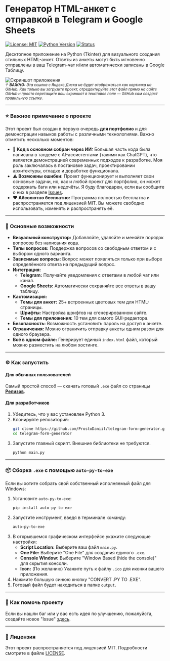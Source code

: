 # Генератор HTML-анкет с отправкой в Telegram и Google Sheets

[![License: MIT](https://img.shields.io/badge/License-MIT-yellow.svg)](https://opensource.org/licenses/MIT)
[![Python Version](https://img.shields.io/badge/python-3.x-blue.svg)](https://www.python.org/)
[![Status](https://img.shields.io/badge/status-active-success.svg)]()

Десктопное приложение на Python (Tkinter) для визуального создания стильных HTML-анкет. Ответы из анкеты могут быть мгновенно отправлены в ваш Telegram-чат и/или автоматически записаны в Google Таблицу.

![Скриншот приложения](https://disk.yandex.ru/i/Ug6YAgiJdRxhfw)  
*<small>↑ **ВАЖНО:** Эта ссылка с Яндекс.Диска не будет отображаться как картинка на GitHub. Как только вы загрузите проект, отредактируйте этот файл прямо на сайте GitHub и просто перетащите ваш скриншот в текстовое поле — GitHub сам создаст правильную ссылку.</small>*

---

### ⭐ Важное примечание о проекте

Этот проект был создан в первую очередь **для портфолио** и для демонстрации навыков работы с различными технологиями. Важно отметить несколько моментов:

*   **🤖 Код в основном собран через ИИ:** Большая часть кода была написана в тандеме с AI-ассистентами (такими как ChatGPT), что является демонстрацией современных подходов к разработке. Моя роль заключалась в постановке задач, проектировании архитектуры, отладке и доработке функционала.
*   **⚠️ Возможны ошибки:** Проект функционирует и выполняет свои основные задачи, но, как и любой проект для портфолио, он может содержать баги или недочёты. Я буду благодарен, если вы сообщите о них в разделе [Issues](https://github.com/ProstoDaniil/telegram-form-generator/issues).
*   **❤️ Абсолютно бесплатно:** Программа полностью бесплатна и распространяется под лицензией MIT. Вы можете свободно использовать, изменять и распространять её.

---

### 🚀 Основные возможности

- **Визуальный конструктор:** Добавляйте, удаляйте и меняйте порядок вопросов без написания кода.
- **Типы вопросов:** Поддержка вопросов со свободным ответом и с выбором одного варианта.
- **Зависимые вопросы:** Вопрос может появляться только при выборе определённого ответа на предыдущий вопрос.
- **Интеграция:**
  - **Telegram:** Получайте уведомления с ответами в любой чат или канал.
  - **Google Sheets:** Автоматически сохраняйте все ответы в вашу таблицу.
- **Кастомизация:**
  - **Темы для анкет:** 25+ встроенных цветовых тем для HTML-страницы.
  - **Шрифты:** Настройка шрифтов на сгенерированном сайте.
  - **Темы для приложения:** 10 тем для самого GUI-редактора.
- **Безопасность:** Возможность установить пароль на доступ к анкете.
- **Ограничения:** Можно ограничить отправку анкеты одним разом для одного браузера.
- **Всё в одном файле:** Генерирует единый `index.html` файл, который можно разместить на любом хостинге.

---

### ⚙️ Как запустить

#### Для обычных пользователей

Самый простой способ — скачать готовый `.exe` файл со страницы [**Релизов**](https://github.com/ProstoDaniil/telegram-form-generator/releases).

#### Для разработчиков

1.  Убедитесь, что у вас установлен Python 3.
2.  Клонируйте репозиторий:
    ```bash
    git clone https://github.com/ProstoDaniil/telegram-form-generator.git
    cd telegram-form-generator
    ```
3.  Запустите главный скрипт. Внешние библиотеки не требуются.
    ```bash
    python main.py
    ```

---

### 📦 Сборка `.exe` с помощью `auto-py-to-exe`

Если вы хотите собрать свой собственный исполняемый файл для Windows:

1.  Установите `auto-py-to-exe`:
    ```bash
    pip install auto-py-to-exe
    ```
2.  Запустите инструмент, введя в терминале команду:
    ```bash
    auto-py-to-exe
    ```
3.  В открывшемся графическом интерфейсе укажите следующие настройки:
    - **Script Location:** Выберите ваш файл `main.py`.
    - **One File:** Выберите "One File" для создания единого `.exe`.
    - **Console Window:** Выберите "Window Based (hide the console)" для скрытия консоли.
    - **Icon:** (По желанию) Укажите путь к файлу `.ico` для иконки вашего приложения.
4.  Нажмите большую синюю кнопку "CONVERT .PY TO .EXE".
5.  Готовый файл будет находиться в папке `output`.

---

### 🤝 Как помочь проекту

Если вы нашли баг или у вас есть идея по улучшению, пожалуйста, создайте новое "Issue" [здесь](https://github.com/ProstoDaniil/telegram-form-generator/issues).

---

### 📄 Лицензия

Этот проект распространяется под лицензией MIT. Подробности смотрите в файле [LICENSE](LICENSE).